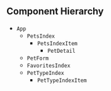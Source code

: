 ## Component Hierarchy

* `App`
  * `PetsIndex`
    * `PetsIndexItem`
      * `PetDetail`
  * `PetForm`
  * `FavoritesIndex`
  * `PetTypeIndex`
    * `PetTypeIndexItem`
